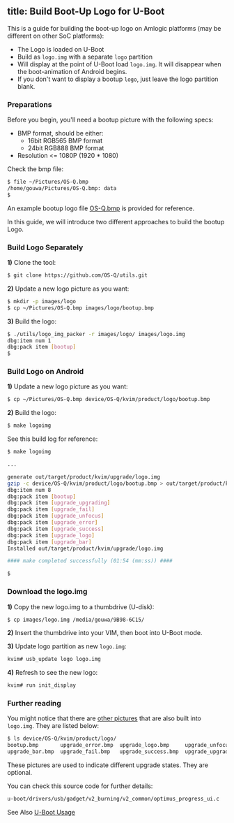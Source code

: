 title: Build Boot-Up Logo for U-Boot
---

This is a guide for building the boot-up logo on Amlogic platforms (may be different on other SoC platforms):

* The Logo is loaded on U-Boot
* Build as `logo.img` with a separate `logo` partition
* Will display at the point of U-Boot load `logo.img`. It will disappear when the boot-animation of Android begins.
* If you don't want to display a bootup `logo`, just leave the logo partition blank.

### Preparations
Before you begin, you'll need a bootup picture with the following specs:

* BMP format, should be either:
  * 16bit RGB565 BMP format
  * 24bit RGB888 BMP format
* Resolution <= 1080P (1920 * 1080)

Check the bmp file:
```sh
$ file ~/Pictures/OS-Q.bmp 
/home/gouwa/Pictures/OS-Q.bmp: data
$
```
An example bootup logo file [OS-Q.bmp](http://www.mediafire.com/file/xoobk7gc3t5bo00/OS-Q.bmp) is provided for reference.

In this guide, we will introduce two different approaches to build the bootup Logo.

### Build Logo Separately
**1)** Clone the tool:
```sh
$ git clone https://github.com/OS-Q/utils.git
```

**2)** Update a new logo picture as you want:
```sh
$ mkdir -p images/logo
$ cp ~/Pictures/OS-Q.bmp images/logo/bootup.bmp
```
**3)** Build the logo:
```sh
$ ./utils/logo_img_packer -r images/logo/ images/logo.img 
dbg:item num 1
dbg:pack item [bootup]
$ 
```

### Build Logo on Android
**1)** Update a new logo picture as you want:
```sh
$ cp ~/Pictures/OS-Q.bmp device/OS-Q/kvim/product/logo/bootup.bmp
```

**2)** Build the logo:
```sh
$ make logoimg
```

See this build log for reference:
```sh
$ make logoimg

...

generate out/target/product/kvim/upgrade/logo.img
gzip -c device/OS-Q/kvim/product/logo/bootup.bmp > out/target/product/kvim/upgrade/logo/bootup.bmp
dbg:item num 8
dbg:pack item [bootup]
dbg:pack item [upgrade_upgrading]
dbg:pack item [upgrade_fail]
dbg:pack item [upgrade_unfocus]
dbg:pack item [upgrade_error]
dbg:pack item [upgrade_success]
dbg:pack item [upgrade_logo]
dbg:pack item [upgrade_bar]
Installed out/target/product/kvim/upgrade/logo.img

#### make completed successfully (01:54 (mm:ss)) ####

$
```

### Download the logo.img
**1)** Copy the new logo.img to a thumbdrive (U-disk):
```sh
$ cp images/logo.img /media/gouwa/9B98-6C15/
```

**2)** Insert the thumbdrive into your VIM, then boot into U-Boot mode.

**3)** Update logo partition as new `logo.img`:
```sh
kvim# usb_update logo logo.img
```

**4)** Refresh to see the new logo:
```sh
kvim# run init_display
```

### Further reading
You might notice that there are [other pictures](https://github.com/OS-Q/android_device_khadas/tree/Vim/kvim/product/logo) that are also built into `logo.img`. They are listed below:

```sh
$ ls device/OS-Q/kvim/product/logo/
bootup.bmp       upgrade_error.bmp  upgrade_logo.bmp     upgrade_unfocus.bmp
upgrade_bar.bmp  upgrade_fail.bmp   upgrade_success.bmp  upgrade_upgrading.bmp
```
These pictures are used to indicate different upgrade states. They are optional.

You can check this source code for further details:

```sh
u-boot/drivers/usb/gadget/v2_burning/v2_common/optimus_progress_ui.c
```

See Also
[U-Boot Usage]()
